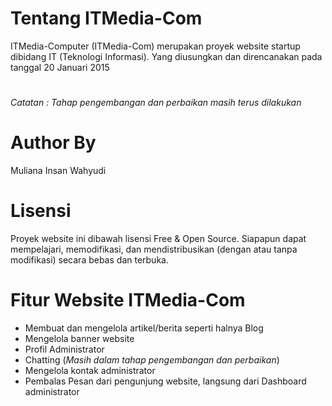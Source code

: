 # Tentang ITMedia-Com
ITMedia-Computer (ITMedia-Com) merupakan proyek website startup dibidang IT (Teknologi Informasi). Yang diusungkan dan direncanakan pada tanggal 20 Januari 2015

#
_Catatan : 
Tahap pengembangan dan perbaikan masih terus dilakukan_
#


# Author By
Muliana Insan Wahyudi


# Lisensi
Proyek website ini dibawah lisensi Free & Open Source. Siapapun dapat mempelajari, memodifikasi, dan mendistribusikan
(dengan atau tanpa modifikasi) secara bebas dan terbuka.


# Fitur Website ITMedia-Com
- Membuat dan mengelola artikel/berita seperti halnya Blog
- Mengelola banner website
- Profil Administrator
- Chatting   (_Masih dalam tahap pengembangan dan perbaikan_)
- Mengelola kontak administrator
- Pembalas Pesan dari pengunjung website, langsung dari Dashboard administrator
